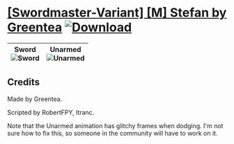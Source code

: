 # [\[Swordmaster-Variant\] \[M\] Stefan by Greentea](./) [![Download](https://img.shields.io/badge/Download--red?style=social&logo=github)](https://minhaskamal.github.io/DownGit/#/home?url=https://github.com/Klokinator/FE-Repo/tree/main/Battle%20Animations%2FInfantry%20-%20(Swd)%20Myrms%20and%20Swordmasters%2F%5BSwordmaster-Variant%5D%20%5BM%5D%20Stefan%20by%20Greentea)

| <b>Sword</b><br/><img alt="Sword" src="https://git.io/JnO6p"/> | <b>Unarmed</b><br/><img alt="Unarmed" src="https://git.io/JnOiq"/> |
| :---: | :---: |

## Credits

Made by Greentea. 

Scripted by RobertFPY, ltranc.

Note that the Unarmed animation has glitchy frames when dodging. I'm not sure how to fix this, so someone in the community will have to work on it.

